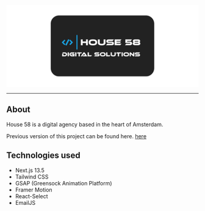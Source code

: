 ![House58](https://github.com/yigitaksoy/House58-v2/blob/master/public/house58-readme.png)

---

## About

House 58 is a digital agency based in the heart of Amsterdam.

Previous version of this project can be found here. [here](https://github.com/yigitaksoy/House-58)

## Technologies used

- Next.js 13.5
- Tailwind CSS
- GSAP (Greensock Animation Platform)
- Framer Motion
- React-Select
- EmailJS
